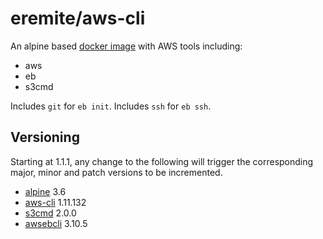 # eremite/aws-cli

An alpine based [docker image](https://hub.docker.com/r/eremite/aws-cli/) with AWS tools including:

* aws
* eb
* s3cmd

Includes `git` for `eb init`.
Includes `ssh` for `eb ssh`.

## Versioning

Starting at 1.1.1, any change to the following will trigger the corresponding major, minor and patch
versions to be incremented.

* [alpine](https://hub.docker.com/r/library/alpine/tags/) 3.6
* [aws-cli](https://github.com/aws/aws-cli/releases) 1.11.132
* [s3cmd](https://github.com/s3tools/s3cmd/releases) 2.0.0
* [awsebcli](https://pypi.python.org/pypi/awsebcli/) 3.10.5
